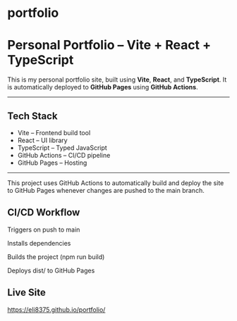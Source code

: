 # portfolio

# Personal Portfolio – Vite + React + TypeScript

This is my personal portfolio site, built using **Vite**, **React**, and **TypeScript**. It is automatically deployed to **GitHub Pages** using **GitHub Actions**.

---

## Tech Stack

- Vite – Frontend build tool
- React – UI library
- TypeScript – Typed JavaScript
- GitHub Actions – CI/CD pipeline
- GitHub Pages – Hosting

---

This project uses GitHub Actions to automatically build and deploy the site to GitHub Pages whenever changes are pushed to the main branch.

## CI/CD Workflow
Triggers on push to main

Installs dependencies

Builds the project (npm run build)

Deploys dist/ to GitHub Pages

## Live Site
https://eli8375.github.io/portfolio/

